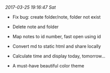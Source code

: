 *2017-03-25 19:16:47 Sat*

- Fix bug: create folder/note, folder not exist

- Delete note and folder

- Map notes to id number, fast open using id

- Convert md to static html and share locally

- Calculate time and display today, tomorrow...

- A must-have beautiful color theme
